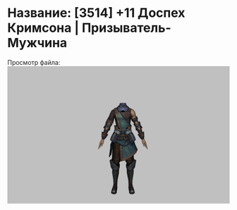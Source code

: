 # Название: [3514] +11 Доспех Кримсона | Призыватель-Мужчина

Просмотр файла:
![p080004.png](p080004.png)